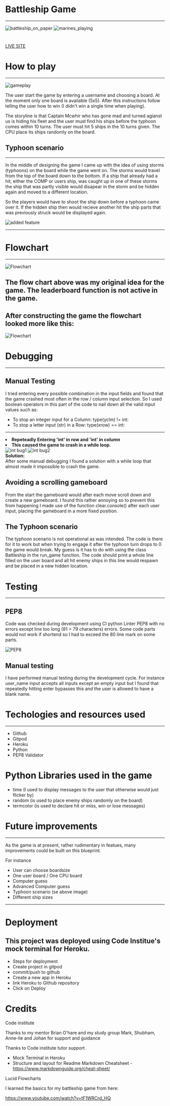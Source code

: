 # Battleship Game
---
![battleship_on_paper](https://github.com/ThomasSpare/Battleships.spare/blob/main/documentation/images/Battleship_game_board.png)
![marines_playing](https://github.com/ThomasSpare/Battleships.spare/blob/main/documentation/images/battleship_marines.jpg)
#

[LIVE SITE](https://battleshipsspare.herokuapp.com/)



# How to play
---
![gameplay](https://github.com/ThomasSpare/Battleships.spare/blob/main/documentation/images/battleship_cover.png)

The user start the game by entering a username and choosing a board. At the moment only one board is available (5x5).
After this instructions follow telling the user how to win (I didn't win a single time when playing).

The storyline is that Captain Mcwhir who has gone mad and turned agianst us is hiding his fleet and the user must 
find his ships before the typhoon comes within 10 turns.
The user must hit 5 ships in the 10 turns given. The CPU place its ships randomly on the board. 


## Typhoon scenario
---
In the middle of designing the game I came up with the idea of using storms (typhoons) on the board while 
the game went on. The storms would travel from the top of the board down to the bottom. If a ship that already 
had a hit, either the COMP or users ship, was caught up in one of these storms the ship that was partly 
visible would disapear in the storm and be hidden again and moved to a different location. 

So the players would have to shoot the ship down before a typhoon came over it. If the hidden ship then would
recieve another hit the ship parts that was previously struck would be displayed again.

![added feature](https://github.com/ThomasSpare/Battleships.spare/blob/main/documentation/typhoon_scenario.png)

---

# Flowchart
---
![Flowchart](https://github.com/ThomasSpare/Battleships.spare/blob/main/documentation/Battleships_Flowchart.png)

## The flow chart above was my original idea for the game. The leaderboard function is not active in the game.



## After constructing the game the flowchart looked more like this:
![Flowchart](https://github.com/ThomasSpare/Battleships.spare/blob/main/documentation/images/Battleship_end_flow.png)



# Debugging
---

## Manual Testing

I tried entering every possible combination in the input fields and found that the game crashed
most often in the row / column input selection. So I used boolean operators in this part of the code to
nail down all the valid input values such as:
- To stop an integer input for a Column: type(yclm) != int:
- To stop a letter input (str) in a Row: type(xrow) == int:
---

**<li>Repeteadly Entering 'int' in row and 'int' in column<li>**
**This caused the game to crash in a while loop.**<br>
![int bug1](https://github.com/ThomasSpare/Battleships.spare/blob/main/documentation/Bugs/int_bug.jpg)
![int bug2](https://github.com/ThomasSpare/Battleships.spare/blob/main/documentation/Bugs/int2_bug.jpg)<br>
**Solution:**<br>
After some manual debugging I found a solution with a while loop that 
almost made it impossible to crash the game.

## Avoiding a scrolling gameboard
From the start the gameboard would after each move scroll down and create a new
gameboard. I found this rather annoying so to prevent this from happening I
made use of the function clear.console() after each user input, placing the
gameboard in a more fixed position.

## The Typhoon scenario
The typhoon scenario is not operational as was intended. The code is there for it to work
but when trying to engage it after the typhoon turn drops to 0 the game would break.
My guess is it has to do with using the class Battleship in the run_game function.
The code should print a whole line filled on the user board and all hit enemy ships in 
this line would respawn and be placed in a new hidden location. 

# Testing
----
## PEP8

Code was checked during development using CI python Linter PEP8 with no errors
except line too long (81 > 79 characters) errors.
Some code parts would not work if shortend so I had to exceed the 80 line
mark on some parts.

![PEP8](https://github.com/ThomasSpare/Battleships.spare/blob/main/documentation/PP3_PEP8.png)

## Manual testing

I have performed manual testing during the development cycle.
For instance user_name input accepts all inputs except an empty input but I found that 
repeatedly hitting enter bypasses this and the user is allowed to have a blank name. 


# Techologies and resources used
---

- Github
- Gitpod
- Heroku
- Python
- PEP8 Validator

# Python Libraries used in the game

- time (I used to display messages to the user that otherwise would just flicker by)
- random (is used to place enemy ships randomly on the board)
- termcolor (is used to declare hit or miss, win or lose messages)



# Future improvements
---
As the game is at present, rather rudimentary in featues, many
improvements could be built on this blueprint. 

For instance
- User can choose boardsize
- One user board / One CPU board
- Computer guess
- Advanced Computer guess
- Typhoon scenario  (se above image)
- Different ship sizes
  
---  
# Deployment

## This project was deployed using Code Institue's mock terminal for Heroku.

- Steps for deployment
- Create project in gitpod
- commit/push to github
- Create a new app in Heroku
- link Heroku to Github repository
- Click on Deploy

# Credits
Code institute

Thanks to my mentor Brian O'hare and my study group
Mark, Shubham, Anne-lie and Johan
for support and guidance
  
Thanks to Code institute tutor support
  
- Mock Terminal in Heroku
- Structure and layout for Readme
Markdown Cheatsheet - https://www.markdownguide.org/cheat-sheet/

Lucid Flowcharts

I learned the basics for my battleship game from here:

https://www.youtube.com/watch?v=tF1WRCrd_HQ



  
  


